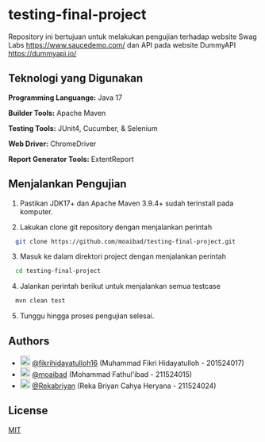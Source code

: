 
# testing-final-project

Repository ini bertujuan untuk melakukan pengujian terhadap website Swag Labs https://www.saucedemo.com/ dan API pada website DummyAPI https://dummyapi.io/

## Teknologi yang Digunakan

**Programming Languange:** Java 17

**Builder Tools:** Apache Maven

**Testing Tools:** JUnit4, Cucumber, & Selenium

**Web Driver:** ChromeDriver

**Report Generator Tools:** ExtentReport

[//]: # (**Test Report Generator:** ExtentReports)
## Menjalankan Pengujian


1. Pastikan JDK17+ dan Apache Maven 3.9.4+ sudah terinstall pada komputer.

2. Lakukan clone git repository dengan menjalankan perintah
```bash
  git clone https://github.com/moaibad/testing-final-project.git
```
3. Masuk ke dalam direktori project dengan menjalankan perintah
```bash
  cd testing-final-project
```

4. Jalankan perintah berikut untuk menjalankan semua testcase
```bash
  mvn clean test
```

5. Tunggu hingga proses pengujian selesai.

[//]: # (6. Jika sudah selesai, maka hasil pengujian dapat dilihat pada terminal seperti gambar berikut.)

[//]: # ()
[//]: # (![image]&#40;https://github.com/moaibad/api-testing/assets/95458318/bc86d4d2-95c9-45b5-943b-97a8e0fe6420&#41;)

[//]: # ()
[//]: # (8. Hasil generated test report akan secara otomatis terbuka pada browser, berikut merupakan hasil dari generated test report menggunakan library ExtentReports.)

[//]: # ()
[//]: # (![image]&#40;https://github.com/moaibad/api-testing/assets/95458318/c4d7666e-8cdd-4ed8-a57c-ae663ac259e5&#41;)

[//]: # ()
[//]: # (![image]&#40;https://github.com/moaibad/api-testing/assets/95458318/6063e66b-33ca-4bdd-8863-f2eab84924e0&#41;)

[//]: # ()
[//]: # (![image]&#40;https://github.com/moaibad/api-testing/assets/95458318/1bc42772-29b5-4e38-9669-5135004f5da2&#41;)

[//]: # ()
[//]: # (9. Jika generated test report tidak terbuka secara otomatis pada browser, Anda dapat menemukan report nya dalam format html di direktori `/test-output/api-testing.html`.)

[//]: # ()
[//]: # ()
[//]: # (## TestNG Suite)

[//]: # ()
[//]: # (Untuk menjalankan pengujian ini, Anda dapat mengkonfigurasi `testng.xml` dengan menggunakan konfigurasi berikut:)

[//]: # (```bash)

[//]: # (<!DOCTYPE suite SYSTEM "http://testng.org/testng-1.0.dtd">)

[//]: # (<suite name="Suite">)

[//]: # (    <listeners>)

[//]: # (        <listener class-name="ExtentReportListener"/>)

[//]: # (    </listeners>)

[//]: # (    <test name="Test">)

[//]: # (        <classes>)

[//]: # (            <class name="TestAPI"/>)

[//]: # (            <class name="GETMethodTest"/>)

[//]: # (        </classes>)

[//]: # (    </test>)

[//]: # (</suite>)

[//]: # (```)

[//]: # ()
[//]: # (Anda dapat melakukan kostumisasi konfigurasi untuk menentukan class-class mana saja yang akan digenerate dengan menggunakan tag `<class>`.)
## Authors
- <img src="https://avatars.githubusercontent.com/u/78577365?v=4" width="20" height="20" alt="Avatar"> [@fikrihidayatulloh16](https://www.github.com/fikrihidayatulloh16) (Muhammad Fikri Hidayatulloh - 201524017)
- <img src="https://avatars.githubusercontent.com/u/95458318?v=4" width="20" height="20" alt="Avatar"> [@moaibad](https://www.github.com/moaibad) (Mohammad Fathul'ibad - 211524015)
- <img src="https://avatars.githubusercontent.com/u/95167399?v=4" width="20" height="20" alt="Avatar"> [@Rekabriyan](https://www.github.com/Rekabriyan) (Reka Briyan Cahya Heryana - 211524024)


## License

[MIT](https://choosealicense.com/licenses/mit/)

